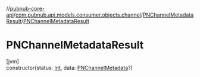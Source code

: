 //[pubnub-core-api](../../../index.md)/[com.pubnub.api.models.consumer.objects.channel](../index.md)/[PNChannelMetadataResult](index.md)/[PNChannelMetadataResult](-p-n-channel-metadata-result.md)

# PNChannelMetadataResult

[jvm]\
constructor(status: [Int](https://kotlinlang.org/api/latest/jvm/stdlib/kotlin/-int/index.html), data: [PNChannelMetadata](../-p-n-channel-metadata/index.md)?)
